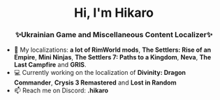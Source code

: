 <h1 align="center">Hi, I'm Hikaro</h1>
<h3 align="center">✨Ukrainian Game and Miscellaneous Content Localizer✨</h3>

- 📌 My localizations: <b>a lot of RimWorld mods</b>, <b>The Settlers: Rise of an Empire</b>, <b>Mini Ninjas</b>, <b>The Settlers 7: Paths to a Kingdom</b>, <b>Neva</b>, <b>The Last Campfire</b> and <b>GRIS</b>.
- 💻 Currently working on the localization of <b>Divinity: Dragon Commander</b>, <b>Crysis 3 Remastered</b> and <b>Lost in Random</b>
- 📫 Reach me on Discord: <b>.hikaro</b>

